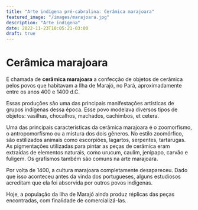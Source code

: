 ```yaml
---
title: "Arte indígena pré-cabralina: Cerâmica marajoara"
featured_image: "/images/marajoara.jpg"
description: "Arte indígena"
date: 2022-11-23T10:05:21-03:00
draft: true
---
```


# Cerâmica marajoara

É chamada de **cerâmica marajoara** a confecção de objetos de cerâmica pelos povos que habitavam a Ilha de Marajó, no Pará, aproximadamente entre os anos 400 e 1400 d.C.

Essas produções são uma das principais manifestações artísticas de grupos indígenas dessa época. Esse povo modelava diversos tipos de objetos: vasilhas, chocalhos, machados, cachimbos, et cetera.

Uma das principais características da cerâmica marajoara é o zoomorfismo, o antropomorfismo ou a mistura dos dois gêneros. No estilo zoomórfico, são estilizados animais como escorpiões, lagartos, serpentes, tartarugas. As pigmentações utilizadas para pintar as peças de cerâmica eram extraídas de elementos naturais, como urucum, caulim, jenipapo, carvão e fuligem. Os grafismos também são comuns na arte marajoara.

Por volta de 1400, a cultura marajoara completamente desapareceu. Dado que isso aconteceu antes da vinda dos portugueses, alguns estudiosos acreditam que ela foi absorvida por outros povos indígenas.

Hoje, a população da Ilha de Marajó ainda produz réplicas das peças encontradas, com finalidade de comercializá-las.